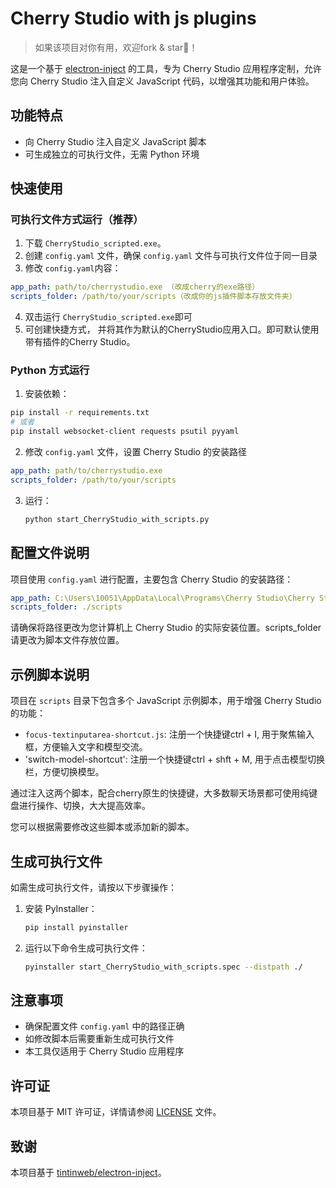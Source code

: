 # Cherry Studio with js plugins
> 如果该项目对你有用，欢迎fork & star🌟！


这是一个基于 [electron-inject](https://github.com/tintinweb/electron-inject) 的工具，专为 Cherry Studio 应用程序定制，允许您向 Cherry Studio 注入自定义 JavaScript 代码，以增强其功能和用户体验。

## 功能特点

- 向 Cherry Studio 注入自定义 JavaScript 脚本
- 可生成独立的可执行文件，无需 Python 环境

## 快速使用

### 可执行文件方式运行（推荐）
1. 下载 `CherryStudio_scripted.exe`。
2. 创建 `config.yaml` 文件，确保 `config.yaml` 文件与可执行文件位于同一目录
3. 修改 `config.yaml`内容：
```yaml
app_path: path/to/cherrystudio.exe （改成cherry的exe路径）
scripts_folder: /path/to/your/scripts（改成你的js插件脚本存放文件夹）
```   
4. 双击运行 `CherryStudio_scripted.exe`即可
5. 可创建快捷方式， 并将其作为默认的CherryStudio应用入口。即可默认使用带有插件的Cherry Studio。

### Python 方式运行

1. 安装依赖：
```bash
pip install -r requirements.txt
# 或者
pip install websocket-client requests psutil pyyaml
```
2. 修改 `config.yaml` 文件，设置 Cherry Studio 的安装路径
```yaml
app_path: path/to/cherrystudio.exe
scripts_folder: /path/to/your/scripts
```
3. 运行：
   ```bash
   python start_CherryStudio_with_scripts.py
   ```

## 配置文件说明

项目使用 `config.yaml` 进行配置，主要包含 Cherry Studio 的安装路径：

```yaml
app_path: C:\Users\10051\AppData\Local\Programs\Cherry Studio\Cherry Studio.exe
scripts_folder: ./scripts
```

请确保将路径更改为您计算机上 Cherry Studio 的实际安装位置。scripts_folder请更改为脚本文件存放位置。

## 示例脚本说明

项目在 `scripts` 目录下包含多个 JavaScript 示例脚本，用于增强 Cherry Studio 的功能：

- `focus-textinputarea-shortcut.js`: 注册一个快捷键ctrl + I, 用于聚焦输入框，方便输入文字和模型交流。
- 'switch-model-shortcut': 注册一个快捷键ctrl + shft + M, 用于点击模型切换栏，方便切换模型。

通过注入这两个脚本，配合cherry原生的快捷键，大多数聊天场景都可使用纯键盘进行操作、切换，大大提高效率。

您可以根据需要修改这些脚本或添加新的脚本。


## 生成可执行文件

如需生成可执行文件，请按以下步骤操作：

1. 安装 PyInstaller：
   ```bash
   pip install pyinstaller
   ```

2. 运行以下命令生成可执行文件：
   ```bash
   pyinstaller start_CherryStudio_with_scripts.spec --distpath ./  
   ```
## 注意事项

- 确保配置文件 `config.yaml` 中的路径正确
- 如修改脚本后需要重新生成可执行文件
- 本工具仅适用于 Cherry Studio 应用程序

## 许可证

本项目基于 MIT 许可证，详情请参阅 [LICENSE](LICENSE) 文件。

## 致谢

本项目基于 [tintinweb/electron-inject](https://github.com/tintinweb/electron-inject)。
